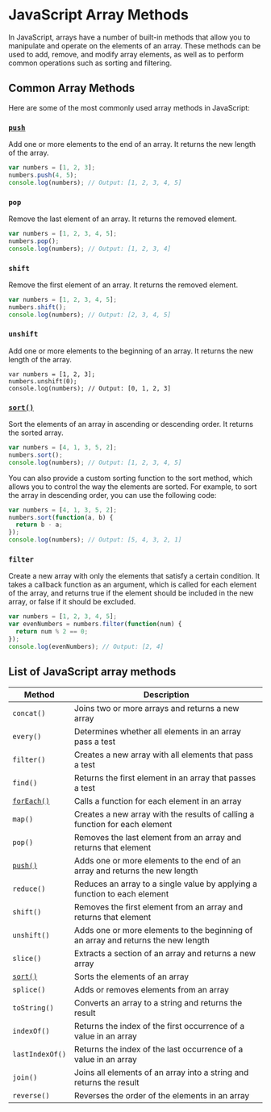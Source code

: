 # JavaScript Array Methods

In JavaScript, arrays have a number of built-in methods that allow you to manipulate and operate on the elements of an array. These methods can be used to add, remove, and modify array elements, as well as to perform common operations such as sorting and filtering.

## Common Array Methods

Here are some of the most commonly used array methods in JavaScript:

### [`push`](/javascript/references/array-push)

Add one or more elements to the end of an array. It returns the new length of the array.

```js
var numbers = [1, 2, 3];
numbers.push(4, 5);
console.log(numbers); // Output: [1, 2, 3, 4, 5]
```

### `pop`

Remove the last element of an array. It returns the removed element.

```js
var numbers = [1, 2, 3, 4, 5];
numbers.pop();
console.log(numbers); // Output: [1, 2, 3, 4]
```

### `shift`

Remove the first element of an array. It returns the removed element.

```js
var numbers = [1, 2, 3, 4, 5];
numbers.shift();
console.log(numbers); // Output: [2, 3, 4, 5]
```

### `unshift`

Add one or more elements to the beginning of an array. It returns the new length of the array.

```
var numbers = [1, 2, 3];
numbers.unshift(0);
console.log(numbers); // Output: [0, 1, 2, 3]
```

### [`sort()`](/javascript/references/array-sort)

Sort the elements of an array in ascending or descending order. It returns the sorted array.

```js
var numbers = [4, 1, 3, 5, 2];
numbers.sort();
console.log(numbers); // Output: [1, 2, 3, 4, 5]
```

You can also provide a custom sorting function to the sort method, which allows you to control the way the elements are sorted. For example, to sort the array in descending order, you can use the following code:

```js
var numbers = [4, 1, 3, 5, 2];
numbers.sort(function(a, b) {
  return b - a;
});
console.log(numbers); // Output: [5, 4, 3, 2, 1]
```

### `filter`

Create a new array with only the elements that satisfy a certain condition. It takes a callback function as an argument, which is called for each element of the array, and returns true if the element should be included in the new array, or false if it should be excluded.

```js
var numbers = [1, 2, 3, 4, 5];
var evenNumbers = numbers.filter(function(num) {
  return num % 2 == 0;
});
console.log(evenNumbers); // Output: [2, 4]
```

## List of JavaScript array methods

| Method                                              | Description                                                                       |
| --------------------------------------------------- | --------------------------------------------------------------------------------- |
| `concat()`                                          | Joins two or more arrays and returns a new array                                  |
| `every()`                                           | Determines whether all elements in an array pass a test                           |
| `filter()`                                          | Creates a new array with all elements that pass a test                            |
| `find()`                                            | Returns the first element in an array that passes a test                          |
| [`forEach()`](/javascript/references/array-foreach) | Calls a function for each element in an array                                     |
| `map()`                                             | Creates a new array with the results of calling a function for each element       |
| `pop()`                                             | Removes the last element from an array and returns that element                   |
| [`push()`](/javascript/references/array-push)       | Adds one or more elements to the end of an array and returns the new length       |
| `reduce()`                                          | Reduces an array to a single value by applying a function to each element         |
| `shift()`                                           | Removes the first element from an array and returns that element                  |
| `unshift()`                                         | Adds one or more elements to the beginning of an array and returns the new length |
| `slice()`                                           | Extracts a section of an array and returns a new array                            |
| [`sort()`](/javascript/references/array-sort)       | Sorts the elements of an array                                                    |
| `splice()`                                          | Adds or removes elements from an array                                            |
| `toString()`                                        | Converts an array to a string and returns the result                              |
| `indexOf()`                                         | Returns the index of the first occurrence of a value in an array                  |
| `lastIndexOf()`                                     | Returns the index of the last occurrence of a value in an array                   |
| `join()`                                            | Joins all elements of an array into a string and returns the result               |
| `reverse()`                                         | Reverses the order of the elements in an array                                    |
